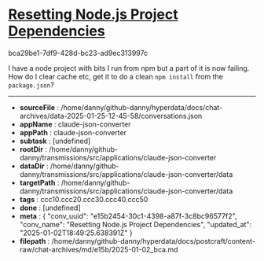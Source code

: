 # [Resetting Node.js Project Dependencies](https://claude.ai/chat/e15b2454-30c1-4398-a87f-3c8bc96577f2)

bca29be1-7df9-428d-bc23-ad9ec313997c

I have a node project with bits I run from npm but a part of it is now failing. How do I clear cache etc, get it to do a clean `npm install` from the `package.json`?

---

* **sourceFile** : /home/danny/github-danny/hyperdata/docs/chat-archives/data-2025-01-25-12-45-58/conversations.json
* **appName** : claude-json-converter
* **appPath** : claude-json-converter
* **subtask** : [undefined]
* **rootDir** : /home/danny/github-danny/transmissions/src/applications/claude-json-converter
* **dataDir** : /home/danny/github-danny/transmissions/src/applications/claude-json-converter/data
* **targetPath** : /home/danny/github-danny/transmissions/src/applications/claude-json-converter/data
* **tags** : ccc10.ccc20.ccc30.ccc40.ccc50
* **done** : [undefined]
* **meta** : {
  "conv_uuid": "e15b2454-30c1-4398-a87f-3c8bc96577f2",
  "conv_name": "Resetting Node.js Project Dependencies",
  "updated_at": "2025-01-02T18:49:25.638391Z"
}
* **filepath** : /home/danny/github-danny/hyperdata/docs/postcraft/content-raw/chat-archives/md/e15b/2025-01-02_bca.md